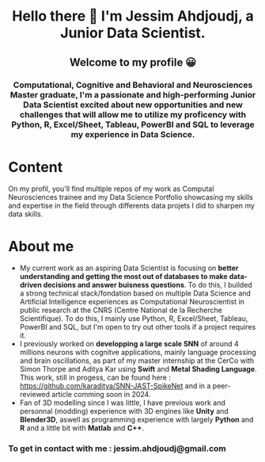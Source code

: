 <h1 align="center">Hello there 👋 I'm Jessim Ahdjoudj, a Junior Data Scientist.</h1>
<h2 align="center">Welcome to my profile 😀</h2>
<h3 align="center">Computational, Cognitive and Behavioral and Neurosciences Master graduate, I'm a passionate and high-performing Junior Data Scientist excited about new opportunities and new challenges that will allow me to utilize my proficency with Python, R, Excel/Sheet, Tableau, PowerBI and SQL to leverage my experience in Data Science.</h3>

# Content

On my profil, you'll find multiple repos of my work as Computal Neurosciences trainee and my Data Science Portfolio showcasing my skills and expertise in the field through differents data projets I did to sharpen my data skills.

# About me
  
- My current work as an aspiring Data Scientist is focusing on **better understanding and getting the most out of databases to make data-driven decisions and answer buisness questions**. To do this, I builded a strong technical stack/fondation based on multiple Data Science and Artificial Intelligence experiences as Computational Neuroscientist in public research at the CNRS (Centre National de la Recherche Scientifique). To do this, I mainly use Python, R, Excel/Sheet, Tableau, PowerBI and SQL, but I'm open to try out other tools if a project requires it.
- I previously worked on **developping a large scale SNN** of around 4 millions neurons with cognitve applications, mainly language processing and brain oscillations, as part of my master internship at the CerCo with Simon Thorpe and Aditya Kar using **Swift** and **Metal Shading Language**. This work, still in progess, can be found here : https://github.com/karaditya/SNN-JAST-SpikeNet and in a peer-reviewed article comming soon in 2024.
- Fan of 3D modelling since I was little, I have previous work and personnal (modding) experience with 3D engines like **Unity** and **Blender3D**, aswell as programming experience with largely **Python** and **R** and a little bit with **Matlab** and **C++**.

<h3 align="left">To get in contact with me : jessim.ahdjoudj@gmail.com</h3>
<p align="left">
</p>
